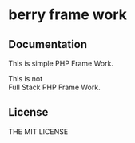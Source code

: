 berry frame work
==================

Documentation
-------------

This is 
    simple PHP Frame Work.

This is not    
    Full Stack PHP Frame Work.


License
-------

THE MIT LICENSE
